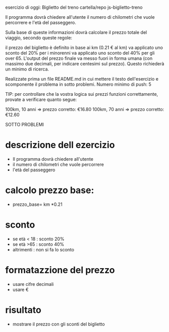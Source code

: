 esercizio di oggi: Biglietto del treno
cartella/repo js-biglietto-treno

Il programma dovrà chiedere all'utente il numero di chilometri che vuole percorrere e l'età del passeggero.

Sulla base di queste informazioni dovrà calcolare il prezzo totale del viaggio, secondo queste regole:

il prezzo del biglietto è definito in base ai km (0.21 € al km)
va applicato uno sconto del 20% per i minorenni
va applicato uno sconto del 40% per gli over 65.
L'output del prezzo finale va messo fuori in forma umana (con massimo due decimali, per indicare centesimi sul prezzo). Questo richiederà un minimo di ricerca.

Realizzate prima un file README.md in cui mettere il testo dell'esercizio e scomponente il problema in sotto problemi. 
Numero minimo di push: 5

TIP:
per controllare che la vostra logica sui prezzi funzioni correttamente, provate a verificare quanto segue:

100km, 10 anni => prezzo corretto:  €16.80
100km, 70 anni => prezzo corretto: €12.60



SOTTO PROBLEMI
# descrizione dell ezercizio
- Il programma dovrà chiedere all'utente
- il numero di chilometri che vuole percorrere
- l'età del passeggero

# calcolo prezzo base:
 - prezzo_base= km *0.21


# sconto
 - se età < 18 : sconto 20%
 - se età >65 :  sconto 40%
 - altrimenti : non si fa lo sconto

 # formatazzione del prezzo
 - usare cifre decimali
 - usare €

 # risultato
 - mostrare il prezzo con gli sconti del biglietto
